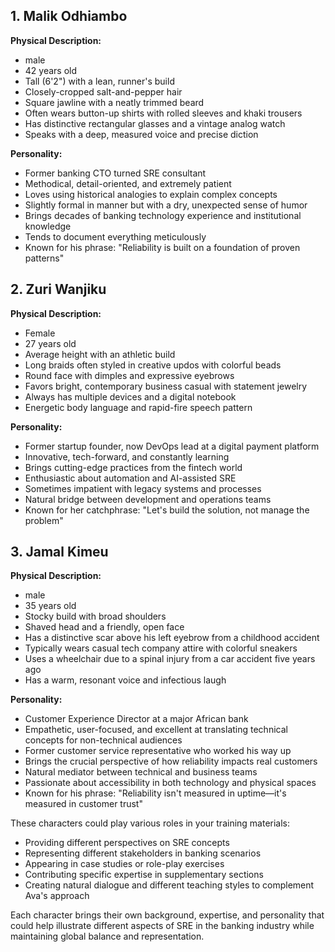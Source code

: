 ## 1. Malik Odhiambo

**Physical Description:**
- male
- 42 years old
- Tall (6'2") with a lean, runner's build
- Closely-cropped salt-and-pepper hair
- Square jawline with a neatly trimmed beard
- Often wears button-up shirts with rolled sleeves and khaki trousers
- Has distinctive rectangular glasses and a vintage analog watch
- Speaks with a deep, measured voice and precise diction

**Personality:**
- Former banking CTO turned SRE consultant
- Methodical, detail-oriented, and extremely patient
- Loves using historical analogies to explain complex concepts
- Slightly formal in manner but with a dry, unexpected sense of humor
- Brings decades of banking technology experience and institutional knowledge
- Tends to document everything meticulously
- Known for his phrase: "Reliability is built on a foundation of proven patterns"

## 2. Zuri Wanjiku

**Physical Description:**
- Female
- 27 years old
- Average height with an athletic build
- Long braids often styled in creative updos with colorful beads
- Round face with dimples and expressive eyebrows
- Favors bright, contemporary business casual with statement jewelry
- Always has multiple devices and a digital notebook
- Energetic body language and rapid-fire speech pattern

**Personality:**
- Former startup founder, now DevOps lead at a digital payment platform
- Innovative, tech-forward, and constantly learning
- Brings cutting-edge practices from the fintech world
- Enthusiastic about automation and AI-assisted SRE
- Sometimes impatient with legacy systems and processes
- Natural bridge between development and operations teams
- Known for her catchphrase: "Let's build the solution, not manage the problem"

## 3. Jamal Kimeu

**Physical Description:**
- male
- 35 years old
- Stocky build with broad shoulders
- Shaved head and a friendly, open face
- Has a distinctive scar above his left eyebrow from a childhood accident
- Typically wears casual tech company attire with colorful sneakers
- Uses a wheelchair due to a spinal injury from a car accident five years ago
- Has a warm, resonant voice and infectious laugh

**Personality:**
- Customer Experience Director at a major African bank
- Empathetic, user-focused, and excellent at translating technical concepts for non-technical audiences
- Former customer service representative who worked his way up
- Brings the crucial perspective of how reliability impacts real customers
- Natural mediator between technical and business teams
- Passionate about accessibility in both technology and physical spaces
- Known for his phrase: "Reliability isn't measured in uptime—it's measured in customer trust"

These characters could play various roles in your training materials:
- Providing different perspectives on SRE concepts
- Representing different stakeholders in banking scenarios
- Appearing in case studies or role-play exercises
- Contributing specific expertise in supplementary sections
- Creating natural dialogue and different teaching styles to complement Ava's approach

Each character brings their own background, expertise, and personality that could help illustrate different aspects of SRE in the banking industry while maintaining global balance and representation.